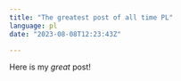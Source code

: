 ```yaml
---
title: "The greatest post of all time PL"
language: pl
date: "2023-08-08T12:23:43Z"

---
```


Here is my _great_ post!
